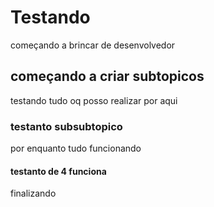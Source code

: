 # **Testando**
começando a brincar de desenvolvedor

## **começando a criar subtopicos**
testando tudo oq posso realizar por aqui

### **testanto subsubtopico**
por enquanto tudo funcionando

#### **testanto de 4 funciona**
finalizando
